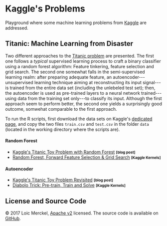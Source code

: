 # Kaggle's Problems

Playground where some machine learning problems from [Kaggle](https://www.kaggle.com) are addressed.  

## Titanic: Machine Learning from Disaster

Two different approaches to the [Titanic problem](https://www.kaggle.com/c/titanic) are presented. The first one follows a *typical* supervised learning process to craft a binary classifier using a random forest algorithm: Feature tinkering, feature selection and grid search. The second one somewhat falls in the semi-supervised learning realm: after preparing adequate feature, an autoencoder---unsupervised learning technique aiming at reconstructing its input signal---is trained from the entire data set (including the unlebeled test set); then, the autoencoder is used as pre-trained layers to a neural network trained---using data from the training set only---to classify its input. Although the first approach seem to perform better, the second one yields a surprisingly good outcome, somwehat comparable to the first approach. 

To run the R scripts, first download the data sets on Kaggle's [dedicated page](https://www.kaggle.com/c/titanic/data), and copy the two files `train.csv` and `test.csv` in the folder `data` (located in the working directory where the scripts are).

#### Random Forest

- [Kaggle's Titanic Toy Problem with Random Forest](http://www.619.io/blog/2017/06/20/kaggle-s-titanic-toy-problem-with-random-forest/) <small>**[**blog post**]**</small>
- [Random Forest, Forward Feature Selection & Grid Search](https://goo.gl/CqfMg4) <small>**[**Kaggle Kernels**]**</small>

#### Autoencoder

- [Kaggle's Titanic Toy Problem Revisited](http://www.619.io/blog/2017/06/24/kaggle-s-titanic-toy-problem-revisited/) <small>**[**blog post**]**</small>
- [Diabolo Trick: Pre-train, Train and Solve](https://goo.gl/JXxc6n) <small>**[**Kaggle Kernels**]**</small>

## License and Source Code  

&copy; 2017 Loic Merckel, [Apache v2](https://www.apache.org/licenses/LICENSE-2.0.html) licensed. The source code is available on [GitHub](https://github.com/roikku/kaggle/).
